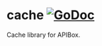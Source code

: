 # cache [![GoDoc](https://godoc.org/github.com/go-apibox/cache?status.png)](https://godoc.org/github.com/go-apibox/cache)

Cache library for APIBox.

